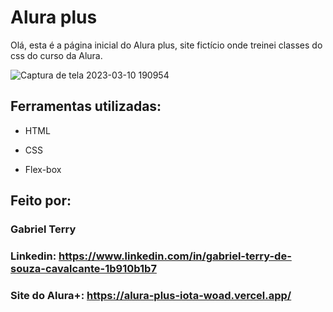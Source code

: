 # Alura plus
Olá, esta é a página inicial do Alura plus, site fictício onde treinei classes do css do curso da Alura.

![Captura de tela 2023-03-10 190954](https://user-images.githubusercontent.com/57001918/224437897-66e23251-3a42-4f9e-9162-7c2f8e60894b.png)

## Ferramentas utilizadas:

* HTML

* CSS

* Flex-box

## Feito por:

### Gabriel Terry

### Linkedin: https://www.linkedin.com/in/gabriel-terry-de-souza-cavalcante-1b910b1b7

### Site do Alura+: https://alura-plus-iota-woad.vercel.app/
